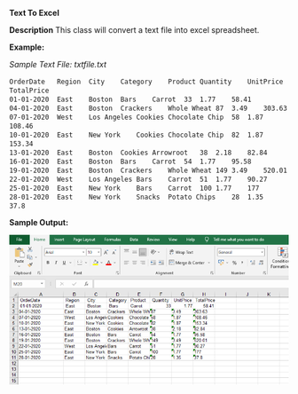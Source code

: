 **Text To Excel**

**Description**
This class will convert a text file into excel spreadsheet.

**Example:**

*Sample Text File:* *txtfile.txt*

    OrderDate	Region	City	Category	Product	Quantity	UnitPrice	TotalPrice
    01-01-2020	East	Boston	Bars	Carrot	33	1.77	58.41
    04-01-2020	East	Boston	Crackers	Whole Wheat	87	3.49	303.63
    07-01-2020	West	Los Angeles	Cookies	Chocolate Chip	58	1.87	108.46
    10-01-2020	East	New York	Cookies	Chocolate Chip	82	1.87	153.34
    13-01-2020	East	Boston	Cookies	Arrowroot	38	2.18	82.84
    16-01-2020	East	Boston	Bars	Carrot	54	1.77	95.58
    19-01-2020	East	Boston	Crackers	Whole Wheat	149	3.49	520.01
    22-01-2020	West	Los Angeles	Bars	Carrot	51	1.77	90.27
    25-01-2020	East	New York	Bars	Carrot	100	1.77	177
    28-01-2020	East	New York	Snacks	Potato Chips	28	1.35	37.8



**Sample Output:**

![ Sample Output Image](https://github.com/HARINAVEENKUMAR/TextToExcel/blob/ea1955bc38c4f6739a7d1af625c97aa6671b13e6/resources/Sample%20Output.png)


